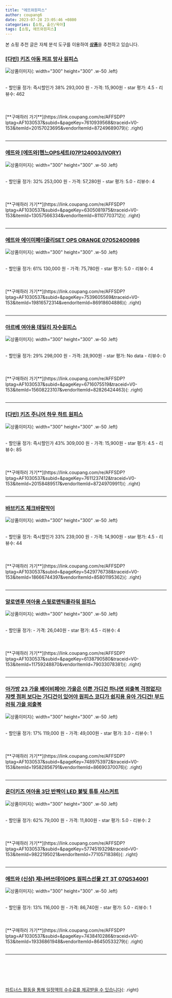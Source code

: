 ```yaml
---
title: "에뜨와원피스"
author: coupang6
date: 2023-07-28 23:05:46 +0800
categories: [쇼핑, 출산/육아]
tags: [쇼핑, 에뜨와원피스]
---
```


본 쇼핑 추천 글은 자체 분석 도구를 이용하여 [**상품**](https://link.coupang.com/a/bao1ui)을 추천하고 있습니다.

### [[다빈] 키즈 아동 퍼프 망사 원피스](https://link.coupang.com/re/AFFSDP?lptag=AF1030537&subid=&pageKey=7610939568&traceid=V0-153&itemId=20157023695&vendorItemId=87249689079)

![상품이미지](https://thumbnail7.coupangcdn.com/thumbnails/remote/230x230ex/image/vendor_inventory/c265/c90d73d29f5a5d52e9928e65fceea37ecba6c3be85aa73374f79cff343d9.jpg){: width="300" height="300" .w-50 .left}


<br>
- 할인율 정가: 즉시할인가 38%  293,000   원
- 가격: 15,900원
- star 평가: 4.5
- 리뷰수: 462
<br>
<br>
<br>
<br>
[**구매하러 가기**](https://link.coupang.com/re/AFFSDP?lptag=AF1030537&subid=&pageKey=7610939568&traceid=V0-153&itemId=20157023695&vendorItemId=87249689079){: .right}
<br>
<br>

---

### [에뜨와 [에뜨와]헨느OPS세트(07P124003/IVORY)](https://link.coupang.com/re/AFFSDP?lptag=AF1030537&subid=&pageKey=6305081975&traceid=V0-153&itemId=13057566334&vendorItemId=81107703712)

![상품이미지](https://thumbnail7.coupangcdn.com/thumbnails/remote/230x230ex/image/vendor_inventory/cc48/e0632e6d1ed691be844ef26a18cb6e1471650d58b941bf46028ec6f4595a.jpg){: width="300" height="300" .w-50 .left}


<br>
- 할인율 정가: 32%  253,000   원
- 가격: 57,280원
- star 평가: 5.0
- 리뷰수: 4
<br>
<br>
<br>
<br>
[**구매하러 가기**](https://link.coupang.com/re/AFFSDP?lptag=AF1030537&subid=&pageKey=6305081975&traceid=V0-153&itemId=13057566334&vendorItemId=81107703712){: .right}
<br>
<br>

---

### [에뜨와 에이미페이즐리SET OPS ORANGE 07O52400986](https://link.coupang.com/re/AFFSDP?lptag=AF1030537&subid=&pageKey=7539605569&traceid=V0-153&itemId=19816572314&vendorItemId=86918604886)

![상품이미지](https://thumbnail6.coupangcdn.com/thumbnails/remote/230x230ex/image/vendor_inventory/af09/3a669a8c0ce2c6cebd6c2c88ef1716d98886c81b1a3daac2e76c2cd4d7bb.jpg){: width="300" height="300" .w-50 .left}


<br>
- 할인율 정가: 61%  130,000   원
- 가격: 75,780원
- star 평가: 5.0
- 리뷰수: 4
<br>
<br>
<br>
<br>
[**구매하러 가기**](https://link.coupang.com/re/AFFSDP?lptag=AF1030537&subid=&pageKey=7539605569&traceid=V0-153&itemId=19816572314&vendorItemId=86918604886){: .right}
<br>
<br>

---

### [아르베 여아용 데일리 자수원피스](https://link.coupang.com/re/AFFSDP?lptag=AF1030537&subid=&pageKey=6716075519&traceid=V0-153&itemId=15608223107&vendorItemId=82826424463)

![상품이미지](https://thumbnail7.coupangcdn.com/thumbnails/remote/230x230ex/image/rs_quotation_api/u1pfp4pl/7537e0c9399f426b8e97690fc5053dbf.jpg){: width="300" height="300" .w-50 .left}


<br>
- 할인율 정가: 29%  298,000   원
- 가격: 28,900원
- star 평가: No data
- 리뷰수: 0
<br>
<br>
<br>
<br>
[**구매하러 가기**](https://link.coupang.com/re/AFFSDP?lptag=AF1030537&subid=&pageKey=6716075519&traceid=V0-153&itemId=15608223107&vendorItemId=82826424463){: .right}
<br>
<br>

---

### [[다빈] 키즈 주니어 하우 하트 원피스](https://link.coupang.com/re/AFFSDP?lptag=AF1030537&subid=&pageKey=7611237412&traceid=V0-153&itemId=20158489517&vendorItemId=87249709911)

![상품이미지](https://thumbnail9.coupangcdn.com/thumbnails/remote/230x230ex/image/vendor_inventory/a3e5/185881368dcff1407ec1b95713e0d9b3a3e5db932ce0f294620f6d007cc5.jpg){: width="300" height="300" .w-50 .left}


<br>
- 할인율 정가: 즉시할인가 43%  309,000   원
- 가격: 15,900원
- star 평가: 4.5
- 리뷰수: 85
<br>
<br>
<br>
<br>
[**구매하러 가기**](https://link.coupang.com/re/AFFSDP?lptag=AF1030537&subid=&pageKey=7611237412&traceid=V0-153&itemId=20158489517&vendorItemId=87249709911){: .right}
<br>
<br>

---

### [바브키즈 체크바람막이](https://link.coupang.com/re/AFFSDP?lptag=AF1030537&subid=&pageKey=5429776738&traceid=V0-153&itemId=18666744397&vendorItemId=85801195362)

![상품이미지](https://thumbnail7.coupangcdn.com/thumbnails/remote/230x230ex/image/vendor_inventory/4a94/3ee0198f71c555b576bf8da2829710cd22f3112c4e4546e0bf10a95ce071.jpg){: width="300" height="300" .w-50 .left}


<br>
- 할인율 정가: 즉시할인가 33%  239,000   원
- 가격: 14,900원
- star 평가: 4.5
- 리뷰수: 44
<br>
<br>
<br>
<br>
[**구매하러 가기**](https://link.coupang.com/re/AFFSDP?lptag=AF1030537&subid=&pageKey=5429776738&traceid=V0-153&itemId=18666744397&vendorItemId=85801195362){: .right}
<br>
<br>

---

### [알로앤루 여아용 스윗로맨틱플라워 원피스](https://link.coupang.com/re/AFFSDP?lptag=AF1030537&subid=&pageKey=6138790580&traceid=V0-153&itemId=11759248870&vendorItemId=79033078381)

![상품이미지](https://thumbnail8.coupangcdn.com/thumbnails/remote/230x230ex/image/rs_quotation_api/ffqusqz4/5da96849036340b891180edccb9a27c2.JPG){: width="300" height="300" .w-50 .left}


<br>
- 할인율 정가: 
- 가격: 26,040원
- star 평가: 4.5
- 리뷰수: 4
<br>
<br>
<br>
<br>
[**구매하러 가기**](https://link.coupang.com/re/AFFSDP?lptag=AF1030537&subid=&pageKey=6138790580&traceid=V0-153&itemId=11759248870&vendorItemId=79033078381){: .right}
<br>
<br>

---

### [아가방 23 가을 베이비페어! 가을은 이쁜 가디건 하나면 외출복 걱정없지! 쟈켓 점퍼 보다는 가디건이 있어야 원피스 코디가 쉽지용 유아 가디건! 부드러워 가을 외출복](https://link.coupang.com/re/AFFSDP?lptag=AF1030537&subid=&pageKey=7489753972&traceid=V0-153&itemId=19582856791&vendorItemId=86690370076)

![상품이미지](https://thumbnail8.coupangcdn.com/thumbnails/remote/230x230ex/image/vendor_inventory/5941/23783a0d76a27f98194c301c591bb9a2310766f165ed4b4baafced141881.jpg){: width="300" height="300" .w-50 .left}


<br>
- 할인율 정가: 17%  119,000   원
- 가격: 49,000원
- star 평가: 3.0
- 리뷰수: 1
<br>
<br>
<br>
<br>
[**구매하러 가기**](https://link.coupang.com/re/AFFSDP?lptag=AF1030537&subid=&pageKey=7489753972&traceid=V0-153&itemId=19582856791&vendorItemId=86690370076){: .right}
<br>
<br>

---

### [온더키즈 여아용 3단 반짝이 LED 불빛 튜튜 샤스커트](https://link.coupang.com/re/AFFSDP?lptag=AF1030537&subid=&pageKey=5774519329&traceid=V0-153&itemId=9822195021&vendorItemId=77105718386)

![상품이미지](https://thumbnail9.coupangcdn.com/thumbnails/remote/230x230ex/image/rs_quotation_api/wstovedu/a06355d187324f1abed4721e355b0301.jpg){: width="300" height="300" .w-50 .left}


<br>
- 할인율 정가: 62%  79,000   원
- 가격: 11,800원
- star 평가: 5.0
- 리뷰수: 2
<br>
<br>
<br>
<br>
[**구매하러 가기**](https://link.coupang.com/re/AFFSDP?lptag=AF1030537&subid=&pageKey=5774519329&traceid=V0-153&itemId=9822195021&vendorItemId=77105718386){: .right}
<br>
<br>

---

### [에뜨와 (신상) 제나버쓰데이OPS 원피스선물 2T 3T 07Q534001](https://link.coupang.com/re/AFFSDP?lptag=AF1030537&subid=&pageKey=7438410286&traceid=V0-153&itemId=19336861948&vendorItemId=86450533279)

![상품이미지](https://thumbnail9.coupangcdn.com/thumbnails/remote/230x230ex/image/vendor_inventory/6d74/983412fe0a135ffe1c650815c06db334b9522267829c54b57112c63eec1c.jpg){: width="300" height="300" .w-50 .left}


<br>
- 할인율 정가: 13%  116,000   원
- 가격: 86,740원
- star 평가: 5.0
- 리뷰수: 1
<br>
<br>
<br>
<br>
[**구매하러 가기**](https://link.coupang.com/re/AFFSDP?lptag=AF1030537&subid=&pageKey=7438410286&traceid=V0-153&itemId=19336861948&vendorItemId=86450533279){: .right}
<br>
<br>

---
<br><br><br><br><br> [파트너스 활동을 통해 일정액의 수수료를 제공받을 수 있습니다](https://link.coupang.com/a/bao1ui){: .right}